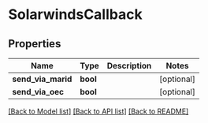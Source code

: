 # SolarwindsCallback

## Properties
Name | Type | Description | Notes
------------ | ------------- | ------------- | -------------
**send_via_marid** | **bool** |  | [optional] 
**send_via_oec** | **bool** |  | [optional] 

[[Back to Model list]](../README.md#documentation-for-models) [[Back to API list]](../README.md#documentation-for-api-endpoints) [[Back to README]](../README.md)


